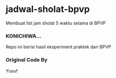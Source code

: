 # jadwal-sholat-bpvp
Membuat list jam sholat 5 waktu selama di BPVP

### KONICHIWA...

Repo ini berisi hasil eksperiment praktek dari BPVP

### Original Code By
Yusuf
